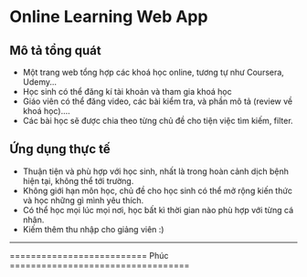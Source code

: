 # Online Learning Web App       
## Mô tả tổng quát     
- Một trang web tổng hợp các khoá học online, tương tự như Coursera, Udemy...
- Học sinh có thể đăng kí tài khoản và tham gia khoá học
- Giáo viên có thể đăng video, các bài kiểm tra, và phần mô tả (review về khoá học)....
- Các bài học sẽ được chia theo từng chủ đề cho tiện việc tìm kiếm, filter.   
## Ứng dụng thực tế
- Thuận tiện và phù hợp với học sinh, nhất là trong hoàn cảnh dịch bệnh hiện tại, không thể tới trường.
- Không giới hạn môn học, chủ đề cho học sinh có thể mở rộng kiến thức và học những gì mình yêu thích.
- Có thể học mọi lúc mọi nơi, học bất kì thời gian nào phù hợp với từng cá nhân.
- Kiếm thêm thu nhập cho giảng viên :)      
-------      
========================== Phúc ==================================

